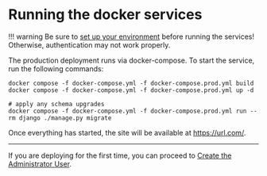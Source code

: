 # Running the docker services

!!! warning
    Be sure to [set up your environment](env-prep.md) before running the services! Otherwise, authentication may not work properly.

The production deployment runs via docker-compose. To start the service,
run the following commands:

```
docker compose -f docker-compose.yml -f docker-compose.prod.yml build
docker compose -f docker-compose.yml -f docker-compose.prod.yml up -d

# apply any schema upgrades
docker compose -f docker-compose.yml -f docker-compose.prod.yml run --rm django ./manage.py migrate
```

Once everything has started, the site will be available at <https://url.com/>.

---

If you are deploying for the first time, you can proceed to [Create the Administrator User](create-admin-user.md).
